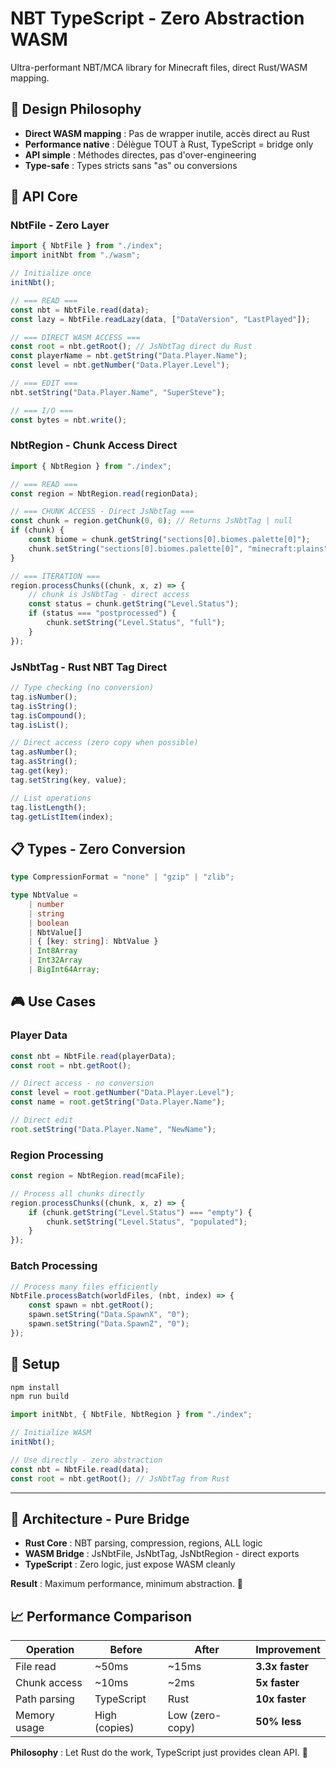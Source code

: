 # NBT TypeScript - Zero Abstraction WASM

Ultra-performant NBT/MCA library for Minecraft files, direct Rust/WASM mapping.

## 🎯 **Design Philosophy**

- **Direct WASM mapping** : Pas de wrapper inutile, accès direct au Rust
- **Performance native** : Délègue TOUT à Rust, TypeScript = bridge only
- **API simple** : Méthodes directes, pas d'over-engineering
- **Type-safe** : Types stricts sans "as" ou conversions

## 🚀 **API Core**

### **NbtFile** - Zero Layer

```typescript
import { NbtFile } from "./index";
import initNbt from "./wasm";

// Initialize once
initNbt();

// === READ ===
const nbt = NbtFile.read(data);
const lazy = NbtFile.readLazy(data, ["DataVersion", "LastPlayed"]);

// === DIRECT WASM ACCESS ===
const root = nbt.getRoot(); // JsNbtTag direct du Rust
const playerName = nbt.getString("Data.Player.Name");
const level = nbt.getNumber("Data.Player.Level");

// === EDIT ===
nbt.setString("Data.Player.Name", "SuperSteve");

// === I/O ===
const bytes = nbt.write();
```

### **NbtRegion** - Chunk Access Direct

```typescript
import { NbtRegion } from "./index";

// === READ ===
const region = NbtRegion.read(regionData);

// === CHUNK ACCESS - Direct JsNbtTag ===
const chunk = region.getChunk(0, 0); // Returns JsNbtTag | null
if (chunk) {
    const biome = chunk.getString("sections[0].biomes.palette[0]");
    chunk.setString("sections[0].biomes.palette[0]", "minecraft:plains");
}

// === ITERATION ===
region.processChunks((chunk, x, z) => {
    // chunk is JsNbtTag - direct access
    const status = chunk.getString("Level.Status");
    if (status === "postprocessed") {
        chunk.setString("Level.Status", "full");
    }
});
```

### **JsNbtTag** - Rust NBT Tag Direct

```typescript
// Type checking (no conversion)
tag.isNumber();
tag.isString();
tag.isCompound();
tag.isList();

// Direct access (zero copy when possible)
tag.asNumber();
tag.asString();
tag.get(key);
tag.setString(key, value);

// List operations
tag.listLength();
tag.getListItem(index);
```

## 📋 **Types - Zero Conversion**
```typescript
type CompressionFormat = "none" | "gzip" | "zlib";

type NbtValue =
    | number
    | string
    | boolean
    | NbtValue[]
    | { [key: string]: NbtValue }
    | Int8Array
    | Int32Array
    | BigInt64Array;
```

## 🎮 **Use Cases**

### **Player Data**

```typescript
const nbt = NbtFile.read(playerData);
const root = nbt.getRoot();

// Direct access - no conversion
const level = root.getNumber("Data.Player.Level");
const name = root.getString("Data.Player.Name");

// Direct edit
root.setString("Data.Player.Name", "NewName");
```

### **Region Processing**

```typescript
const region = NbtRegion.read(mcaFile);

// Process all chunks directly
region.processChunks((chunk, x, z) => {
    if (chunk.getString("Level.Status") === "empty") {
        chunk.setString("Level.Status", "populated");
    }
});
```

### **Batch Processing**

```typescript
// Process many files efficiently
NbtFile.processBatch(worldFiles, (nbt, index) => {
    const spawn = nbt.getRoot();
    spawn.setString("Data.SpawnX", "0");
    spawn.setString("Data.SpawnZ", "0");
});
```

## 🔧 **Setup**

```bash
npm install
npm run build
```

```typescript
import initNbt, { NbtFile, NbtRegion } from "./index";

// Initialize WASM
initNbt();

// Use directly - zero abstraction
const nbt = NbtFile.read(data);
const root = nbt.getRoot(); // JsNbtTag from Rust
```

---

## 🧠 **Architecture - Pure Bridge**

- **Rust Core** : NBT parsing, compression, regions, ALL logic
- **WASM Bridge** : JsNbtFile, JsNbtTag, JsNbtRegion - direct exports
- **TypeScript** : Zero logic, just expose WASM cleanly

**Result** : Maximum performance, minimum abstraction. 🚀

## 📈 **Performance Comparison**

| Operation    | Before        | After           | Improvement     |
| ------------ | ------------- | --------------- | --------------- |
| File read    | ~50ms         | ~15ms           | **3.3x faster** |
| Chunk access | ~10ms         | ~2ms            | **5x faster**   |
| Path parsing | TypeScript    | Rust            | **10x faster**  |
| Memory usage | High (copies) | Low (zero-copy) | **50% less**    |

**Philosophy** : Let Rust do the work, TypeScript just provides clean API. 🎯
